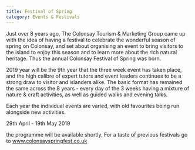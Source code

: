 ```yaml
---
title: Festival of Spring
category: Events & Festivals
---
```


Just over 8 years ago, The Colonsay Tourism &amp; Marketing Group came up with the idea of having a festival to celebrate the wonderful season of spring on Colonsay, and set about organising an event to bring visitors to the island to enjoy this season and to learn more about the rich natural heritage. Thus the annual Colonsay Festival of Spring was born.

2019 year will be the 9th year that the three week event has taken place, and the high calibre of expert tutors and event leaders continues to be a strong draw to visitor and islanders alike. The basic format has remained the same across the 8 years - every day of the 3 weeks having a mixture of nature &amp; craft activities, as well as guided walks and evening talks.

Each year the individual events are varied, with old favourites being run alongside new activities.

29th April - 19th May 2019

the programme will be available shortly. For a taste of previous festivals go to <a href="http://www.colonsayspringfest.co.uk">www.colonsayspringfest.co.uk</a>
